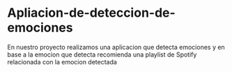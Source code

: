 # Apliacion-de-deteccion-de-emociones
En nuestro proyecto realizamos una aplicacion que detecta emociones y en base a la emocion que detecta recomienda una playlist de Spotify relacionada con la emocion detectada
